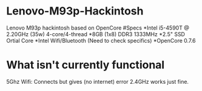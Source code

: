 # Lenovo-M93p-Hackintosh
Lenovo M93p hackintosh based on OpenCore
#Specs
*Intel i5-4590T @ 2.20GHz (35w) 4-core/4-thread
*8GB (1x8) DDR3 1333MHz
*2.5" SSD Ortial Core
*Intel Wifi/Bluetooth (Need to check specifics)
*OpenCore 0.7.6
# What isn't currently functional
5Ghz Wifi: Connects but gives (no internet) error 2.4GHz works just fine.
